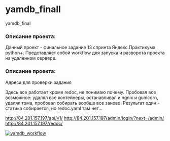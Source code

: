 # yamdb_finall
yamdb_final

### Описание проекта:
Данный проект - финальное задание 13 спринта Яндекс.Практикума python+.
Представляет собой workflow для запуска и разворота проекта на удаленном сервере.

### Описание проекта:
Адреса для проверки задания

Здесь все работает кроме redoc, не понимаю почему. Пробовал все возможное: удалял все контейнеры, останавливал и ngnix и gunicorn, удалял тома, пробовал собирать вообще все заново. Результат один - статика собирается, но redoc.yaml там нет...

http://84.201.157.197/api/v1/
http://84.201.157.197/admin/login/?next=/admin/
http://84.201.157.197/redoc/

[![yamdb_workflow](https://github.com/sea-dot-ya/yamdb_final/actions/workflows/yamdb_workflow.yml/badge.svg)](https://github.com/sea-dot-ya/yamdb_final/actions/workflows/yamdb_workflow.yml)
